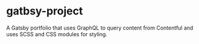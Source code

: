 # gatbsy-project
A Gatsby portfolio that uses GraphQL to query content from Contentful and uses SCSS and CSS modules for styling.
